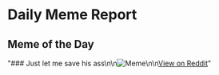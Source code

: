 # Daily Meme Report

## Meme of the Day
"### Just let me save his ass\n\n![Meme](https://i.redd.it/tafa3ug3dryd1.png)\n\n[View on Reddit](https://redd.it/1giyfot)"
